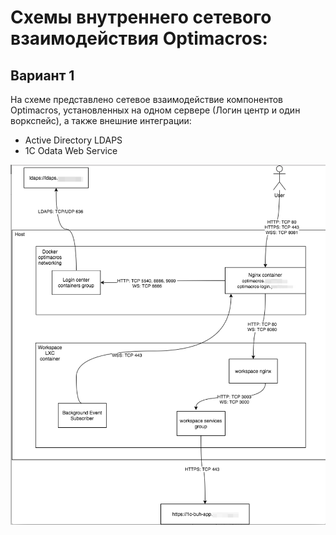 # Схемы внутреннего сетевого взаимодействия Optimacros:

## Вариант 1

На схеме представлено сетевое взаимодействие компонентов Optimacros, 
установленных на одном сервере (Логин центр и один воркспейс), 
а также внешние интеграции:

- Active Directory LDAPS
- 1C Odata Web Service

![](./pictures/serverNetworkSchema1.png)